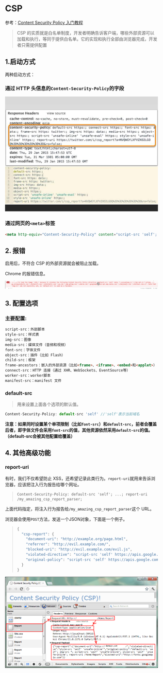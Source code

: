 # CSP

参考：[Content Security Policy 入门教程](http://www.ruanyifeng.com/blog/2016/09/csp.html)

> CSP 的实质就是白名单制度，开发者明确告诉客户端，哪些外部资源可以加载和执行，等同于提供白名单。它的实现和执行全部由浏览器完成，开发者只需提供配置

## 1.启动方式

两种启动方式：

### 通过 HTTP 头信息的`Content-Security-Policy`的字段

![img](assets/bg2016091305.jpg)

### 通过网页的`<meta>`标签

```html
<meta http-equiv="Content-Security-Policy" content="script-src 'self'; object-src 'none'; style-src cdn.example.org third-party.org; child-src https:">
```



## 2. 报错

启用后，不符合 CSP 的外部资源就会被阻止加载。

Chrome 的报错信息。

![image-20190109221231683](assets/image-20190109221231683-7043151.png)



## 3. 配置选项

### 主要配置:

```html
script-src：外部脚本
style-src：样式表
img-src：图像
media-src：媒体文件（音频和视频）
font-src：字体文件
object-src：插件（比如 Flash）
child-src：框架
frame-ancestors：嵌入的外部资源（比如<frame>、<iframe>、<embed>和<applet>）
connect-src：HTTP 连接（通过 XHR、WebSockets、EventSource等）
worker-src：worker脚本
manifest-src：manifest 文件
```

### default-src

> 用来设置上面各个选项的默认值。

```JavaScript
Content-Security-Policy: default-src 'self' //'self'表示当前域名
```

**注意：**如果同时设置某个单项限制（比如`font-src`）和`default-src`，前者会覆盖后者，即字体文件会采用`font-src`的值，其他资源依然采用`default-src`的值。**（default-src会被其他配置给覆盖）**



## 4. 其他高级功能

### report-uri

有时，我们不仅希望防止 XSS，还希望记录此类行为。`report-uri`就用来告诉浏览器，应该把注入行为报告给哪个网址。

> ```http
> Content-Security-Policy: default-src 'self'; ...; report-uri /my_amazing_csp_report_parser;
> ```

上面代码指定，将注入行为报告给`/my_amazing_csp_report_parser`这个 URL。

浏览器会使用`POST`方法，发送一个JSON对象，下面是一个例子。

> ```javascript
> {
>   "csp-report": {
>     "document-uri": "http://example.org/page.html",
>     "referrer": "http://evil.example.com/",
>     "blocked-uri": "http://evil.example.com/evil.js",
>     "violated-directive": "script-src 'self' https://apis.google.com",
>     "original-policy": "script-src 'self' https://apis.google.com; report-uri http://example.org/my_amazing_csp_report_parser"
>   }
> }
> ```

![img](assets/bg2016091304.png)

